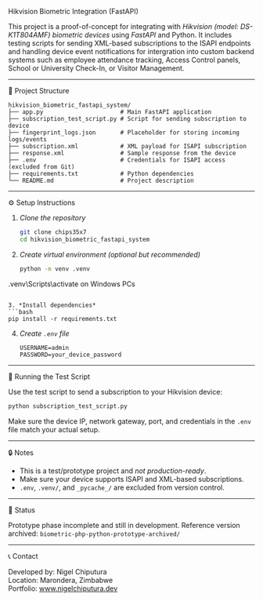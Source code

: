 Hikvision Biometric Integration (FastAPI)

This project is a proof-of-concept for integrating with *Hikvision (model: DS-K1T804AMF) biometric devices* using *FastAPI* and Python. It includes testing scripts for sending XML-based subscriptions to the ISAPI endpoints and handling device event notifications for intergration
into custom backend systems such as employee attendance tracking, Access Control panels, School or University Check-In, or Visitor Management.

---

📁 Project Structure

```
hikvision_biometric_fastapi_system/
├── app.py                      # Main FastAPI application
├── subscription_test_script.py # Script for sending subscription to device
├── fingerprint_logs.json       # Placeholder for storing incoming logs/events
├── subscription.xml            # XML payload for ISAPI subscription
├── response.xml                # Sample response from the device
├── .env                        # Credentials for ISAPI access (excluded from Git)
├── requirements.txt            # Python dependencies
└── README.md                   # Project description
```

---

⚙️ Setup Instructions

1. *Clone the repository*
   ```bash
   git clone chips35x7
   cd hikvision_biometric_fastapi_system
   ```

2. *Create virtual environment (optional but recommended)*
   ```bash
   python -m venv .venv
.venv\Scripts\activate on Windows PCs
   ```

3. *Install dependencies*
   ```bash
   pip install -r requirements.txt
   ```

4. *Create `.env` file*
   ```
   USERNAME=admin
   PASSWORD=your_device_password
   ```

---

🚀 Running the Test Script

Use the test script to send a subscription to your Hikvision device:

```bash
python subscription_test_script.py
```

Make sure the device IP, network gateway, port, and credentials in the `.env` file match your actual setup.

---

🔒 Notes

- This is a test/prototype project and *not production-ready*.
- Make sure your device supports ISAPI and XML-based subscriptions.
- `.env`, `.venv/`, and `_pycache_/` are excluded from version control.

---

📌 Status

Prototype phase incomplete and still in development. 
Reference version archived: `biometric-php-python-prototype-archived/`

---

📞 Contact

Developed by: Nigel Chiputura  
Location: Marondera, Zimbabwe  
Portfolio: www.nigelchiputura.dev